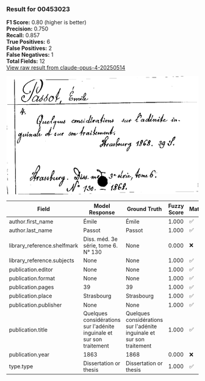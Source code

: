 ### Result for 00453023
**F1 Score:** 0.80 (higher is better)<br>**Precision:** 0.750<br>**Recall:** 0.857<br>**True Positives:** 6<br>**False Positives:** 2<br>**False Negatives:** 1<br>**Total Fields:** 12<br>[View raw result from claude-opus-4-20250514](https://github.com/RISE-UNIBAS/humanities_data_benchmark/blob/main/results/2025-09-02/T0147/request_T0147_00453023.json)

<img src="https://github.com/RISE-UNIBAS/humanities_data_benchmark/blob/main/benchmarks/zettelkatalog/images/00453023.jpg?raw=true" alt="00453023" width="600px">

| Field | Model Response | Ground Truth | Fuzzy Score | Match |
|-------|----------------|--------------|-------------|-------|
| author.first_name | Émile | Émile | 1.000 | ✅ |
| author.last_name | Passot | Passot | 1.000 | ✅ |
| library_reference.shelfmark | Diss. méd. 3e série, tome 6. N° 130 | None | 0.000 | ❌ |
| library_reference.subjects | None | None | 1.000 | ✅ |
| publication.editor | None | None | 1.000 | ✅ |
| publication.format | None | None | 1.000 | ✅ |
| publication.pages | 39 | 39 | 1.000 | ✅ |
| publication.place | Strasbourg | Strasbourg | 1.000 | ✅ |
| publication.publisher | None | None | 1.000 | ✅ |
| publication.title | Quelques considérations sur l'adénite inguinale et sur son traitement | Quelques considérations sur l'adénite inguinale et sur son traitement | 1.000 | ✅ |
| publication.year | 1863 | 1868 | 0.000 | ❌ |
| type.type | Dissertation or thesis | Dissertation or thesis | 1.000 | ✅ |
